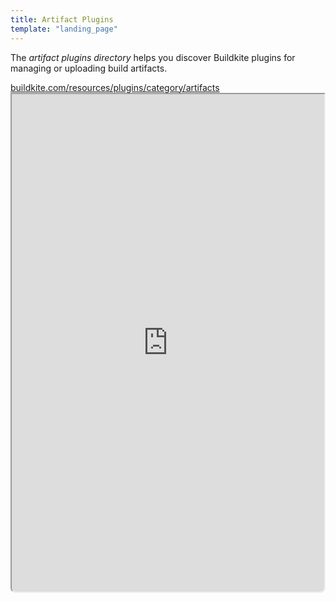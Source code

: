 ```yaml
---
title: Artifact Plugins
template: "landing_page"
---
```


The _artifact plugins directory_ helps you discover Buildkite plugins for managing or uploading build artifacts.

<a class="Frameheader" href='https://buildkite.com/resources/plugins/category/artifacts' target='_blank'>
  <span class="Frameheader__address">buildkite.com/resources/plugins/category/artifacts</span>
</a>
<iframe
  src='https://buildkite.com/resources/plugins/category/artifacts/embed/'
  referrerPolicy='same-origin'
  allow="fullscreen" crossorigin="anonymous" width="100%" height="800px"
  style="border-radius:0 0 8px 8px;box-sizing: border-box;"
/>
